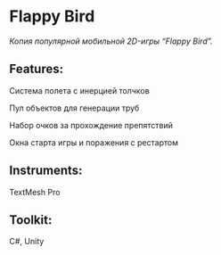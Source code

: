 # Flappy Bird
*Копия популярной мобильной 2D-игры “Flappy Bird”.*

## Features:

Система полета с инерцией толчков

Пул объектов для генерации труб

Набор очков за прохождение препятствий

Окна старта игры и поражения с рестартом

## Instruments:

TextMesh Pro

## Toolkit:

C#, Unity
